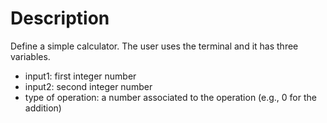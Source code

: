 # Description

Define a simple calculator.
The user uses the terminal and it has three variables.
- input1: first integer number
- input2: second integer number
- type of operation: a number associated to the operation
   (e.g., 0 for the addition)